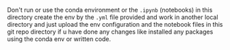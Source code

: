 Don't run or use the conda environment or the <code>.ipynb</code> (notebooks) in this directory create the env by the <code>.yml</code> file provided and  work in another local directory and just upload the env configuration and the notebook files in this git repo directory if u have done any changes like installed any packages using the conda env or written code.
